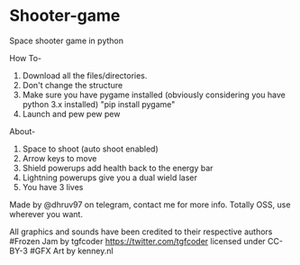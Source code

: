 # Shooter-game
Space shooter game in python

How To-
1. Download all the files/directories. 
2. Don't change the structure
3. Make sure you have pygame installed (obviously considering you have python 3.x installed)
"pip install pygame"
4. Launch and pew pew pew

About-
1. Space to shoot (auto shoot enabled)
2. Arrow keys to move
3. Shield powerups add health back to the energy bar
4. Lightning powerups give you a dual wield laser
5. You have 3 lives

Made by @dhruv97 on telegram, contact me for more info. Totally OSS, use wherever you want.

All graphics and sounds have been credited to their respective authors
#Frozen Jam by tgfcoder <https://twitter.com/tgfcoder> licensed under CC-BY-3
#GFX Art by kenney.nl

